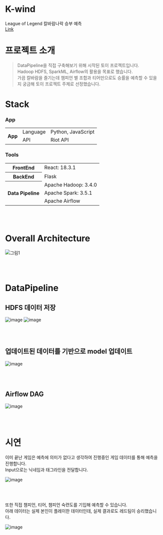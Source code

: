 # K-wind
League of Legend 칼바람나락 승부 예측</br>
[Link](http://cs1.kangwon.ac.kr:3000/)</br>

# 프로젝트 소개
> DataPipeline을 직접 구축해보기 위해 시작된 토이 프로젝트입니다. <br/>
> Hadoop HDFS, SparkML, Airflow의 활용을 목표로 했습니다. <br/>
> 가끔 칼바람을 즐기는데 챔피언 별 조합과 티어만으로도 승률을 예측할 수 있을지 궁금해 토이 프로젝트 주제로 선정했습니다.</br>

# Stack
### App
<table>
  <tr><th rowspan="2">App</th><td>Language</td><td>Python, JavaScript</td>
    <tr><td>API</td><td>Riot API</td>
</table>

### Tools
<table>
	<tr><th rowspan="1">FrontEnd</th><td>React: 18.3.1</td></tr>
	<tr><th rowspan="1">BackEnd</th><td>Flask</td></tr>
  <tr><th rowspan="3">Data Pipeline</th><td>Apache Hadoop: 3.4.0</td></tr>
	<tr><td>Apache Spark: 3.5.1</td></tr>
	<tr><td>Apache Airflow</td></tr>
</table>

<br></br>


# Overall Architecture
![그림1](https://github.com/user-attachments/assets/79229768-1048-49f5-b7c3-ea8a1788f357)

<br></br>

# DataPipeline
## HDFS 데이터 저장
![image](https://github.com/user-attachments/assets/2ad037a6-8996-47f2-8f2e-0e183581c9b2)
![image](https://github.com/user-attachments/assets/c9d3d6e2-e0fc-4206-9aed-ab43bd9674c8)

<br></br>

## 업데이트된 데이터를 기반으로 model 업데이트
![image](https://github.com/user-attachments/assets/7d853b7a-d38e-4088-8d7d-572b6ef2b9a3)

<br></br>

## Airflow DAG
![image](https://github.com/user-attachments/assets/ea3813cb-101f-4e96-aecf-98e8faa6224b)

<br></br>

# 시연

이미 끝난 게임은 예측에 의미가 없다고 생각하여 진행중인 게임 데이터를 통해 예측을 진행합니다.</br>
Input으로는 닉네임과 태그라인을 전달합니다.

![image](https://github.com/user-attachments/assets/9b977ebb-4dbb-4bce-852c-c9a6d10cd3e6)

<br></br>

또한 직접 챔피언, 티어, 챔피언 숙련도를 기입해 예측할 수 있습니다.</br>
아래 데이터는 실제 본인이 플레이한 데이터인데, 실제 결과로도 레드팀이 승리했습니다.

![image](https://github.com/user-attachments/assets/e76a1ce0-f36e-4058-9470-bf1e55f5619a)

